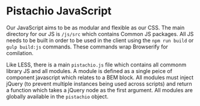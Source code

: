 Pistachio JavaScript
===

Our JavaScript aims to be as modular and flexible as our CSS.  The main directory for our JS is `/js/src` which contains Common JS packages.  All JS needs to be built in order to be used in the client using the `npm run build` or `gulp build:js` commands.  These commands wrap Browserify for comilation.

Like LESS, there is a main `pistachio.js` file which contains all commonm library JS and all modules.  A module is defined as a single peice of component javascript which relates to a BEM block. All modules must inject jQuery (to prevent multiple instances being used across scripts) and return a function which takes a jQuery node as the first argument.  All modules are globally available in the `pistachio` object.

